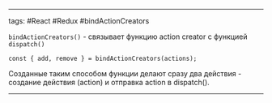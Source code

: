 ____

tags: #React #Redux #bindActionCreators

`bindActionCreators()` - связывает функцию action creator с функцией `dispatch()`

`const { add, remove } = bindActionCreators(actions);`

Созданные таким способом функции делают сразу два действия - создание действия (action) и отправка action в dispatch().

_____

